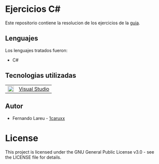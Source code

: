 # Ejercicios C#

Este repositorio contiene la resolucion de los ejercicios de la [guia](https://github.com/1caruxx/Ejercicios_C_sharp/blob/master/Gu%C3%ADa%20de%20Ejercicios.pdf).

## Lenguajes

Los lenguajes tratados fueron:

* C#

## Tecnologias utilizadas

<table>
    <tbody>
        <tr>
            <td><img src="./Z. img/vs.ico" width="20px" height="20px"/></td>
            <td><a href="https://www.visualstudio.com/es/">Visual Studio</a></td>
        <tr>
    </tbody>
</table>

## Autor

* Fernando Lareu - [1caruxx](https://github.com/1caruxx)

# License

This project is licensed under the GNU General Public License v3.0 - see the LICENSE file for details.